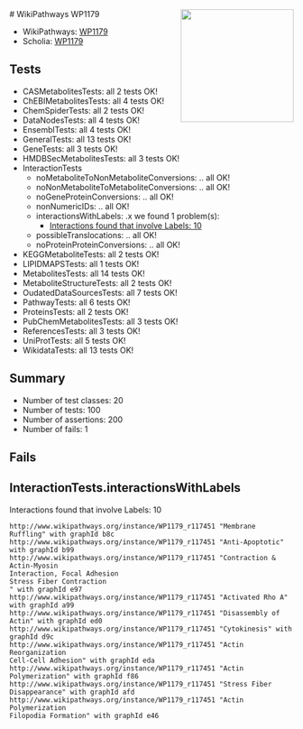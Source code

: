 <img style="float: right; width: 200px" src="https://upload.wikimedia.org/wikipedia/commons/thumb/8/83/Wplogo_with_text_500.png/640px-Wplogo_with_text_500.png" />
# WikiPathways WP1179

* WikiPathways: [WP1179](https://new.wikipathways.org/pathways/WP1179)
* Scholia: [WP1179](https://scholia.toolforge.org/wikipathways/WP1179)
## Tests
* CASMetabolitesTests: all 2 tests OK!
* ChEBIMetabolitesTests: all 4 tests OK!
* ChemSpiderTests: all 2 tests OK!
* DataNodesTests: all 4 tests OK!
* EnsemblTests: all 4 tests OK!
* GeneralTests: all 13 tests OK!
* GeneTests: all 3 tests OK!
* HMDBSecMetabolitesTests: all 3 tests OK!
* InteractionTests
    * noMetaboliteToNonMetaboliteConversions: .. all OK!
    * noNonMetaboliteToMetaboliteConversions: .. all OK!
    * noGeneProteinConversions: .. all OK!
    * nonNumericIDs: .. all OK!
    * interactionsWithLabels: .x we found 1 problem(s):
        * [Interactions found that involve Labels: 10](#fe97a8b8)
    * possibleTranslocations: .. all OK!
    * noProteinProteinConversions: .. all OK!
* KEGGMetaboliteTests: all 2 tests OK!
* LIPIDMAPSTests: all 1 tests OK!
* MetabolitesTests: all 14 tests OK!
* MetaboliteStructureTests: all 2 tests OK!
* OudatedDataSourcesTests: all 7 tests OK!
* PathwayTests: all 6 tests OK!
* ProteinsTests: all 2 tests OK!
* PubChemMetabolitesTests: all 3 tests OK!
* ReferencesTests: all 3 tests OK!
* UniProtTests: all 5 tests OK!
* WikidataTests: all 13 tests OK!


## Summary

* Number of test classes: 20
* Number of tests: 100
* Number of assertions: 200
* Number of fails: 1

## Fails

<a name="fe97a8b8" />

## InteractionTests.interactionsWithLabels

Interactions found that involve Labels: 10
```
http://www.wikipathways.org/instance/WP1179_r117451 "Membrane Ruffling" with graphId b8c
http://www.wikipathways.org/instance/WP1179_r117451 "Anti-Apoptotic" with graphId b99
http://www.wikipathways.org/instance/WP1179_r117451 "Contraction & Actin-Myosin
Interaction, Focal Adhesion
Stress Fiber Contraction
" with graphId e97
http://www.wikipathways.org/instance/WP1179_r117451 "Activated Rho A" with graphId a99
http://www.wikipathways.org/instance/WP1179_r117451 "Disassembly of Actin" with graphId ed0
http://www.wikipathways.org/instance/WP1179_r117451 "Cytokinesis" with graphId d9c
http://www.wikipathways.org/instance/WP1179_r117451 "Actin Reorganization
Cell-Cell Adhesion" with graphId eda
http://www.wikipathways.org/instance/WP1179_r117451 "Actin Polymerization" with graphId f86
http://www.wikipathways.org/instance/WP1179_r117451 "Stress Fiber
Disappearance" with graphId afd
http://www.wikipathways.org/instance/WP1179_r117451 "Actin Polymerization
Filopodia Formation" with graphId e46
```


